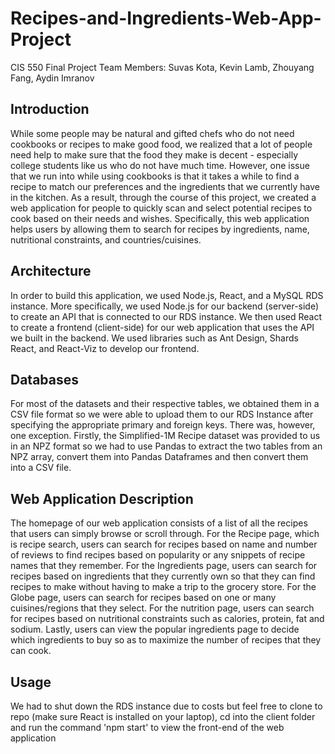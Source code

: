# Recipes-and-Ingredients-Web-App-Project

CIS 550 Final Project
Team Members: Suvas Kota, Kevin Lamb, Zhouyang Fang, Aydin Imranov

## Introduction

While some people may be natural and gifted chefs who do not need cookbooks or recipes to make good food, we realized that a lot of people need help to make sure that the food they make is decent - especially college students like us who do not have much time. However, one issue that we run into while using cookbooks is that it takes a while to find a recipe to match our preferences and the ingredients that we currently have in the kitchen. As a result, through the course of this project, we created a web application for people to quickly scan and select potential recipes to cook based on their needs and wishes. Specifically, this web application helps users by allowing them to search for recipes by ingredients, name, nutritional constraints, and countries/cuisines. 

## Architecture

In order to build this application, we used Node.js, React, and a MySQL RDS instance. More specifically, we used Node.js for our backend (server-side) to create an API that is connected to our RDS instance. We then used React to create a frontend (client-side) for our web application that uses the API we built in the backend. We used libraries such as Ant Design, Shards React, and React-Viz to develop our frontend. 

## Databases

For most of the datasets and their respective tables, we obtained them in a CSV file format so we were able to upload them to our RDS Instance after specifying the appropriate primary and foreign keys. There was, however, one exception. Firstly, the Simplified-1M Recipe dataset was provided to us in an NPZ format so we had to use Pandas to extract the two tables from an NPZ array, convert them into Pandas Dataframes and then convert them into a CSV file. 

## Web Application Description

The homepage of our web application consists of a list of all the recipes that users can simply browse or scroll through. For the Recipe page, which is recipe search, users can search for recipes based on name and number of reviews to find recipes based on popularity or any snippets of recipe names that they remember. For the Ingredients page, users can search for recipes based on ingredients that they currently own so that they can find recipes to make without having to make a trip to the grocery store. For the Globe page, users can search for recipes based on one or many cuisines/regions that they select. For the nutrition page, users can search for recipes based on nutritional constraints such as calories, protein, fat and sodium. Lastly, users can view the popular ingredients page to decide which ingredients to buy so as to maximize the number of recipes that they can cook. 

## Usage

We had to shut down the RDS instance due to costs but feel free to clone to repo (make sure React is installed on your laptop), cd into the client folder and run the command 'npm start' to view the front-end of the web application
